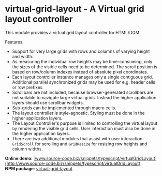 # virtual-grid-layout - A Virtual grid layout controller

This module provides a virtual grid layout controller for HTML/DOM.

Features:

* Support for very large grids with rows and columns of varying height and width.
* As measuring the individual row heights may be time-consuming, only the sizes of the visible cells need to be determined.
  The scroll position is based on row/column indexes instead of absolute pixel coordinates.
* Each layout controller instance manages only a single contiguous grid.
  Additional parallel synchronized grids may be used for e.g. header cells or row prefixes.
* Scrollbars are not included, because browser-generated scrollbars are not suitable to navigate large virtual grids.
  Instead the higher application layers should use scrollbar widgets.
* Sub-grids can be implemented through macro cells.
* The layout controller is style-agnostic. Styling must be done in the higher application layers.
* The Layout Controller's purpose is limited to controlling the virtual layout by rendering the visible grid cells.
  User interaction must also be done in the higher application layers.
* There are two additional modules that assist with user interaction:
  `GridScroll` for scrolling and `GridResize` for resizing row heights and column widths.

**Online demo**: [www.source-code.biz/snippets/typescript/virtualGridLayout](http://www.source-code.biz/snippets/typescript/virtualGridLayout)<br>
**NPM package**: [virtual-grid-layout](https://www.npmjs.com/package/virtual-grid-layout)
